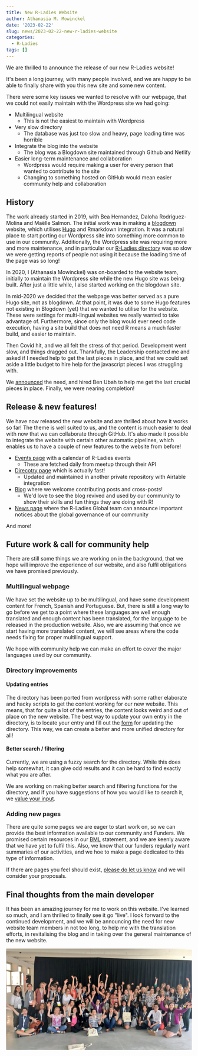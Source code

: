 ```yaml
---
title: New R-Ladies Website
author: Athanasia M. Mowinckel
date: '2023-02-22'
slug: news/2023-02-22-new-r-ladies-website
categories:
  - R-Ladies
tags: []
---
```



We are thrilled to announce the release of our new R-Ladies website!

It's been a long journey, with many people involved, and we are happy to be able to finally share with you this new site and some new content.

<!--more-->

There were some key issues we wanted to resolve with our webpage, that we could not easily maintain with the Wordpress site we had going:

- Multilingual website 
  - This is not the easiest to maintain with Wordpress
- Very slow directory
  - The database was just too slow and heavy, page loading time was horrible
- Integrate the blog into the website
  - The blog was a Blogdown site maintained through Github and Netlify
- Easier long-term maintenance and collaboration
  - Wordpress would require making a user for every person that wanted to contribute to the site
  - Changing to something hosted on GitHub would mean easier community help and collaboration

## History
The work already started in 2019, with Bea Hernandez, Daloha Rodríguez-Molina and Maëlle Salmon.
The initial work was in making a [blogdown](https://bookdown.org/yihui/blogdown/) website, which utilises [Hugo](https://gohugo.io/) and Rmarkdown integration.
It was a natural place to start porting our Wordpress site into something more common to use in our community. 
Additionally, the Wordpress site was requiring more and more maintenance, and in particular our [R-Ladies directory](https://www.rladies.org/directory/) was so slow we were getting reports of people not using it because the loading time of the page was so long!

In 2020, I (Athanasia Mowinckel) was on-boarded to the website team, initially to maintain the Wordpress site while the new Hugo site was being built.
After just a little while, I also started working on the blogdown site. 

In mid-2020 we decided that the webpage was better served as a pure Hugo site, not as blogdown. 
At that point, it was due to some Hugo features not existing in Blogdown (yet) that we wanted to utilise for the website.
These were settings for multi-lingual websites we really wanted to take advantage of.
Furthermore, since only the blog would ever need code execution, having a site build that does not need R means a much faster build, and easier to maintain.

Then Covid hit, and we all felt the stress of that period.
Development went slow, and things dragged out.
Thankfully, the Leadership contacted me and asked if I needed help to get the last pieces in place, and that we could set aside a little budget to hire help for the javascript pieces I was struggling with.

We [announced](https://130--rladies-dev.netlify.app/news/2022-03-28-request-for-proposal-javascript-development/) the need, and hired Ben Ubah to help me get the last crucial pieces in place. Finally, we were nearing completion!

## Release & new features!

We have now released the new website and are thrilled about how it works so far!
The theme is well suited to us, and the content is much easier to deal with now that we can collaborate through GitHub.
It's also made it possible to integrate the website with certain other automatic pipelines, which enables us to have a couple of new features to the website from before!

- [Events page](https://www.rladies.org/activities/events/) with a calendar of R-Ladies events
  - These are fetched daily from meetup through their API
- [Direcotry page](https://www.rladies.org/directory/) which is actually fast!
  - Updated and maintained in another private repository with Airtable integration
- [Blog](https://www.rladies.org/blog/) where we welcome contributing posts and cross-posts!
  - We'd love to see the blog revived and used by our community to show their skills and fun things they are doing with R!
- [News page](https://www.rladies.org/news/) where the R-Ladies Global team can announce important notices about the global governance of our community

And more!

## Future work & call for community help

There are still some things we are working on in the background, that we hope will improve the experience of our website, and also fulfil obligations we have promised previously.

### Multilingual webpage
We have set the website up to be multilingual, and have some development content for French, Spanish and Portuguese.
But, there is still a long way to go before we get to a point where these languages are well enough translated and enough content has been translated, for the language to be released in the production website.
Also, we are assuming that once we start having more translated content, we will see areas where the code needs fixing for proper multilingual support.

We hope with community help we can make an effort to cover the major languages used by our community.

### Directory improvements

#### Updating entries
The directory has been ported from wordpress with some rather elaborate and hacky scripts to get the content working for our new website.
This means, that for quite a lot of the entries, the content looks weird and out of place on the new website.
The best way to update your own entry in the directory, is to locate your entry and fill out the [form](https://airtable.com/shr54Z3BqfRJqypZ7) for updating the directory.
This way, we can create a better and more unified directory for all!

#### Better search / filtering
Currently, we are using a fuzzy search for the directory.
While this does help somewhat, it can give odd results and it can be hard to find exactly what you are after.

We are working on making better search and filtering functions for the directory, and if you have suggestions of how you would like to search it, we [value your input](https://github.com/rladies/rladies.github.io/issues).

### Adding new pages
There are quite some pages we are eager to start work on, so we can provide the best information available to our community and Funders.
We promised certain resources in our [BML](https://130--rladies-dev.netlify.app/news/2020-06-06-blm/) statement, and we are keenly aware that we have yet to fulfil this.
Also, we know that our funders regularly want summaries of our activities, and we hoe to make a page dedicated to this type of information.

If there are pages you feel should exist, [please do let us know](https://github.com/rladies/rladies.github.io/issues) and we will consider your proposals.

## Final thoughts from the main developer
It has been an amazing journey for me to work on this website. 
I've learned so much, and I am thrilled to finally see it go "live".
I look forward to the continued development, and we will be announcing the need for new website team members in not too long, to help me with the translation efforts, in revitalising the blog and in taking over the general maintenance of the new website.

![](rladies.jpg)
